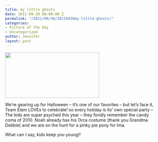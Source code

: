 ```yaml
---
title: my little ghosts
date: 2011-09-30 00:00:00 Z
permalink: "/2011/09/30/20110930my-little-ghosts/"
categories:
- Picture of the Day
- Uncategorized
author: Jennifer
layout: post
---
```


<a rel="attachment wp-att-1131" href="http://static.squarespace.com/static/50db6bb3e4b015296cd43789/50dfa5b1e4b0dc6320e0b5ea/50dfa5f0e4b0dc6320e0bd49/1356834288060/?format=original"><img title="IMG_0087" height="150" alt="" width="310" class="alignnone size-thumbnail wp-image-1131" src="http://static.squarespace.com/static/50db6bb3e4b015296cd43789/50dfa5b1e4b0dc6320e0b5ea/50dfa5b3e4b0dc6320e0b840/1317395955000/?format=original" /></a>

We&#8217;re gearing up for Halloween &#8211; it&#8217;s one of our favorites &#8211; but let&#8217;s face it, Team Elam LOVEs to celebrate! so every holiday is its&#8217; own special party &#8211; The kids are super psyched this year &#8211; they fondly remember the candy coma of 2010. Noah already has his Orca costume (thank you Grandma Debbie) and we are on the hunt for a pinky pie pony for Ima.

What can I say, kids keep you young!!

&nbsp;

&nbsp;
